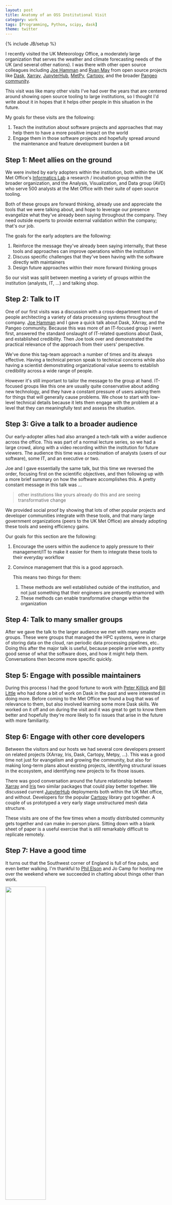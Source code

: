 ```yaml
---
layout: post
title: Anatomy of an OSS Institutional Visit
category: work
tags: [Programming, Python, scipy, dask]
theme: twitter
---
```

{% include JB/setup %}

I recently visited the UK Meteorology Office, a moderately large organization
that serves the weather and climate forecasting needs of the UK (and several
other nations).  I was there with other open source colleagues including [Joe
Hamman](https://joehamman.com/) and
[Ryan May](https://dopplershift.github.io/) from
open source projects like
[Dask](https://dask.org),
[Xarray](https://xarray.pydata.org),
[JupyterHub](https://jupyterhub.readthedocs.io/en/stable/),
[MetPy](https://unidata.github.io/MetPy/latest/),
[Cartopy](https://scitools.org.uk/cartopy/docs/v0.16/),
and the broader [Pangeo community](https://pangeo.io).

This visit was like many other visits I've had over the years that are centered
around showing open source tooling to large institutions, so I thought I'd
write about it in hopes that it helps other people in this situation in the
future.

My goals for these visits are the following:

1.  Teach the institution about software projects and approaches that may help
    them to have a more positive impact on the world
2.  Engage them in those software projects and hopefully spread around the
    maintenance and feature development burden a bit


## Step 1: Meet allies on the ground

We were invited by early adopters within the institution, both within the UK
Met Office's [Informatics Lab](https://www.informaticslab.co.uk/) a research /
incubation group within the broader organization, and the Analysis,
Visualization, and Data group (AVD) who serve 500 analysts at the Met Office
with their suite of open source tooling.

Both of these groups are forward thinking, already use and appreciate the tools
that we were talking about, and hope to leverage our presence evangelize what
they've already been saying throughout the company.  They need outside experts
to provide external validation within the company; that's our job.

The goals for the early adopters are the following:

1.  Reinforce the message they've already been saying internally, that these
    tools and approaches can improve operations within the institution
2.  Discuss specific challenges that they've been having with the software
    directly with maintainers
3.  Design future approaches within their more forward thinking groups

So our visit was split between meeting a variety of groups within the
institution (analysts, IT, ...) and talking shop.


## Step 2: Talk to IT

One of our first visits was a discussion with a cross-department team of people
architecting a variety of data processing systems throughout the company.  [Joe
Hamman](https://joehamman.com/) and I gave a quick talk about Dask, XArray, and the
Pangeo community.  Because this was more of an IT-focused group I went
first, answered the standard onslaught of IT-related questions about Dask, and
established credibility.  Then Joe took over and demonstrated the practical
relevance of the approach from their users' perspective.

We've done this tag-team approach a number of times and its always effective.
Having a technical person speak to technical concerns while also having a
scientist demonstrating organizational value seems to establish credibility
across a wide range of people.

However it's still important to tailor the message to the group at hand.
IT-focused groups like this one are usually quite conservative about adding new
technology, and they have a constant pressure of users asking them for things
that will generally cause problems.  We chose to start with low-level technical
details because it lets them engage with the problem at a level that they can
meaningfully test and assess the situation.


## Step 3: Give a talk to a broader audience

Our early-adopter allies had also arranged a tech-talk with a wider audience
across the office.  This was part of a normal lecture series, so we had a large
crowd, along with a video recording within the institution for future viewers.
The audience this time was a combination of analysts (users of our software),
some IT, and an executive or two.

Joe and I gave essentially the same talk, but this time we reversed the order,
focusing first on the scientific objectives, and then following up with a more
brief summary on how the software accomplishes this.  A pretty constant message
in this talk was ...

> other institutions like yours already do this and are seeing transformative change

We provided social proof by showing that lots of other popular projects
and developer communities integrate with these tools, and that many large
government organizations (peers to the UK Met Office) are already adopting
these tools and seeing efficiency gains.

Our goals for this section are the following:

1.  Encourage the users within the audience to apply pressure to their
    management/IT to make it easier for them to integrate these tools to their
    everyday workflow

2.  Convince management that this is a good approach.

    This means two things for them:

    1.  These methods are well established outside of the institution,
        and not just something that their engineers are presently enamored with
    2.  These methods can enable transformative change within the organization


## Step 4: Talk to many smaller groups

After we gave the talk to the larger audience we met with many smaller groups.
These were groups that managed the HPC systems, were in charge of storing data
on the cloud, ran periodic data processing pipelines, etc..  Doing this after
the major talk is useful, because people arrive with a pretty good sense of
what the software does, and how it might help them.  Conversations then become
more specific quickly.


## Step 5: Engage with possible maintainers

During this process I had the good fortune to work with [Peter
Killick](https://github.com/dkillick) and [Bill
Little](https://github.com/bjlittle) who had done a bit of work on Dask in the
past and were interested in doing more.  Before coming to the Met Office we found
a bug that was of relevance to them, but also involved learning some more Dask
skills.  We worked on it off and on during the visit and it was great to get to
know them better and hopefully they're more likely to fix issues that arise in
the future with more familiarity.


## Step 6: Engage with other core developers

Between the visitors and our hosts we had several core developers present on
related projects (XArray, Iris, Dask, Cartopy, Metpy, ...).  This was a good
time not just for evangelism and growing the community, but also for making
long-term plans about existing projects, identifying structural issues in the
ecosystem, and identifying new projects to fix those issues.

There was good conversation around the future relationship between
[Xarray](https://xarray.pydata.org) and
[Iris](https://scitools.org.uk/iris/docs/latest/) two similar packages that
could play better together.  We discussed current
[JupyterHub](https://jupyterhub.readthedocs.io/en/stable/) deployments both
within the UK Met office, and without.  Developers for the popular
[Cartopy](https://scitools.org.uk/cartopy/) library got together.  A couple of
us prototyped a very early stage unstructured mesh data structure.

These visits are one of the few times when a mostly distributed community gets
together and can make in-person plans.  Sitting down with a blank sheet of
paper is a useful exercise that is still remarkably difficult to replicate
remotely.


## Step 7: Have a good time

It turns out that the Southwest corner of England is full of fine pubs, and
even better walking.  I'm thankful to [Phil Elson](https://pelson.github.io/)
and Jo Camp for hosting me over the weekend where we succeeded in chatting
about things other than work.

<img src="{{ BASE_PATH }}/images/sw-england.jpg" width="50%">

<img src="{{ BASE_PATH }}/images/uk-met-pub.jpg" width="50%">
